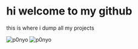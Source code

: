 # hi welcome to my github

this is where i dump all my projects
<p align="left">
  <img src="https://github-readme-stats.vercel.app/api?username=p0nyo&theme=graywhite&show_icons=true&hide_border=false&count_private=true" alt="p0nyo" />
  <img src="https://github-readme-streak-stats.herokuapp.com/?user=p0nyo&theme=graywhite&hide_border=false" alt="p0nyo" />
</p>
